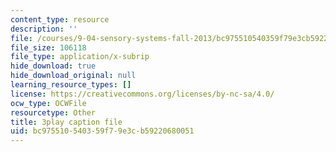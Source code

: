 ```yaml
---
content_type: resource
description: ''
file: /courses/9-04-sensory-systems-fall-2013/bc975510540359f79e3cb59220680051_-2d9XooPwHo.vtt
file_size: 106118
file_type: application/x-subrip
hide_download: true
hide_download_original: null
learning_resource_types: []
license: https://creativecommons.org/licenses/by-nc-sa/4.0/
ocw_type: OCWFile
resourcetype: Other
title: 3play caption file
uid: bc975510-5403-59f7-9e3c-b59220680051
---
```

